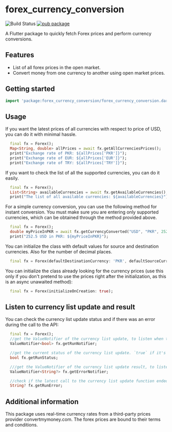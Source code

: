 # forex_currency_conversion
![Build Status](https://img.shields.io/github/actions/workflow/status/Macacoazul01/forex_currency_conversion/dart.yml)
[![pub package](https://img.shields.io/pub/v/forex_currency_conversion.svg)](https://pub.dev/packages/forex_currency_conversion)

A Flutter package to quickly fetch Forex prices and perform currency conversions.

## Features

 - List of all forex prices in the open market.
 - Convert money from one currency to another using open market prices.

## Getting started

```dart
import 'package:forex_currency_conversion/forex_currency_conversion.dart';
```

## Usage


If you want the latest prices of all currencies with respect to price of USD, you can do it with minimal hassle.

```dart
  final fx = Forex();
  Map<String, double> allPrices = await fx.getAllCurrenciesPrices();
  print("Exchange rate of PKR: ${allPrices['PKR']}");
  print("Exchange rate of EUR: ${allPrices['EUR']}");
  print("Exchange rate of TRY: ${allPrices['TRY']}");
```

If you want to check the list of all the supported currencies, you can do it easily.

```dart
  final fx = Forex();
  List<String> availableCurrencies = await fx.getAvailableCurrencies();
  print("The list of all available currencies: ${availableCurrencies}");
```

For a simple currency conversion, you can use the following method for instant conversion. You must make sure you are entering only supported currencies, which can be obtained through the method provided above.

```dart
  final fx = Forex();
  double myPriceInPKR = await fx.getCurrencyConverted("USD", "PKR", 252.5);
  print("252.5 USD in PKR: ${myPriceInPKR}");
```

You can initialize the class with default values for source and destination currencies. Also for the number of decimal places.

```dart
  final fx = Forex(defaultDestinationCurrency: 'PKR', defaultSourceCurrency: 'EUR', defaultNumberOfDecimals: 1);
```

You can initialize the class already looking for the currency prices (use this only if you don't pretend to use the prices right after the initialization, as this is an async unawaited method):

```dart
  final fx = Forex(initializeOnCreation: true);
```

## Listen to currency list update and result

You can check the currency list update status and if there was an error during the call to the API:

```dart
  final fx = Forex();
  //get the ValueNotifier of the currency list update, to listen when the function starts/stops downloading data.
  ValueNotifier<bool> fx.getRunNotifier;

  //get the current status of the currency list update. `true` if it's still donwloading data.
  bool fx.getRunStatus;

  ///get the ValueNotifier of the currency list update result, to listen if the function ended or not in an error.
  ValueNotifier<String?> fx.getErrorNotifier;

  //check if the latest call to the currency list update function ended in an error. `null` if everything went ok.
  String? fx.getRunError;
```

## Additional information

This package uses real-time currency rates from a third-party prices provider convertmymoney.com. The forex prices are bound to their terms and conditions.
